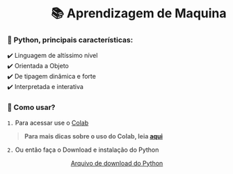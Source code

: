 
<h1 align="right" style="text-size: 24px"> 📚 Aprendizagem de Maquina</h1>

### 📣 **Python, principais características:**

<p align="justify"> 
✔️ Linguagem de altíssimo nível </br>
✔️ Orientada a Objeto</br>
✔️ De tipagem dinâmica e forte</br>
✔️ Interpretada e interativa</br>
</p>

### **🤔 Como usar?**

```1.``` Para acessar use o [Colab](https://colab.research.google.com/) 
> **Para mais dicas sobre o uso do Colab, leia [aqui](https://www.alura.com.br/artigos/google-colab-o-que-e-e-como-usar)**

```2.``` Ou então faça o Download e instalação do Python


<a href="https://www.python.org">
  <p align="center">
    Arquivo de download do Python
  </p>
</a>
